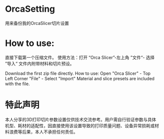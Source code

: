 # OrcaSetting
用来备份我的OrcaSlicer切片设置

# How to use:
直接下载第一个压缩文件。
使用方法：打开 “Orca Slicer”-左上角 ”文件“- 选择 ”导入“
文件内附带材料和切片预设。

Download the first zip file directly.
How to use: Open "Orca Slicer" - Top Left Corner "File" - Select "Import"
Material and slice presets are included with the file.

# 特此声明
本人分享的3D打印切片参数设置仅供技术交流参考。用户需自行验证参数与具体机型、耗材的适配性，因直接使用该设置导致的打印质量问题、设备异常损耗或材料浪费等后果，本人不承担任何责任。
